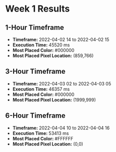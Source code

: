 # Week 1 Results
## 1-Hour Timeframe
- **Timeframe:** 2022-04-02 14 to 2022-04-02 15
- **Execution Time:** 45520 ms
- **Most Placed Color:** #000000
- **Most Placed Pixel Location:** (859,766)
## 3-Hour Timeframe
- **Timeframe:** 2022-04-03 02 to 2022-04-03 05
- **Execution Time:** 46357 ms
- **Most Placed Color:** #000000
- **Most Placed Pixel Location:** (1999,999)
## 6-Hour Timeframe
- **Timeframe:** 2022-04-04 10 to 2022-04-04 16
- **Execution Time:** 53413 ms
- **Most Placed Color:** #FFFFFF
- **Most Placed Pixel Location:** (0,0)
